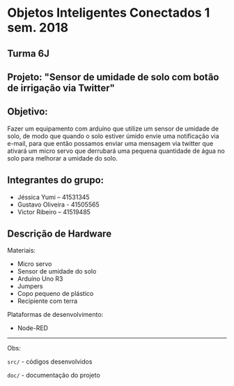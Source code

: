 # Objetos Inteligentes Conectados 1 sem. 2018

## Turma 6J
## Projeto: "Sensor de umidade de solo com botão de irrigação via Twitter"

## Objetivo: 

  Fazer um equipamento com arduíno que utilize um sensor de umidade de solo, de modo que quando o solo estiver úmido envie uma notificação via e-mail, para que então possamos enviar uma mensagem via twitter que ativará um micro servo que derrubará uma pequena quantidade de água no solo para melhorar a umidade do solo.

## Integrantes do grupo:

* Jéssica Yumi – 41531345
* Gustavo Oliveira - 41505565
* Victor Ribeiro – 41519485

## Descrição de Hardware

Materiais: 
* Micro servo
* Sensor de umidade do solo
* Arduíno Uno R3
* Jumpers 
* Copo pequeno de plástico
* Recipiente com terra

Plataformas de desenvolvimento:
* Node-RED


_______________________________________
Obs:

`src/` - códigos desenvolvidos

`doc/` - documentação do projeto
